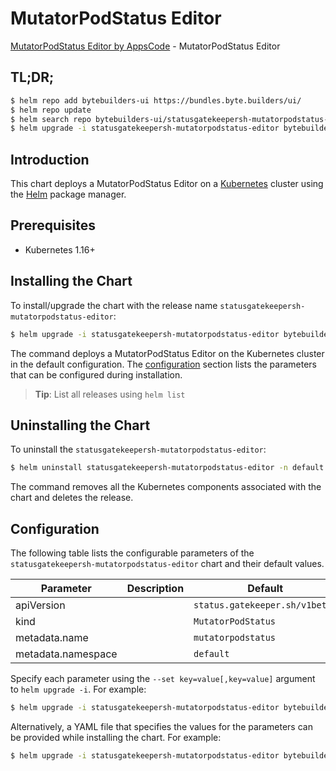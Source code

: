 # MutatorPodStatus Editor

[MutatorPodStatus Editor by AppsCode](https://byte.builders) - MutatorPodStatus Editor

## TL;DR;

```bash
$ helm repo add bytebuilders-ui https://bundles.byte.builders/ui/
$ helm repo update
$ helm search repo bytebuilders-ui/statusgatekeepersh-mutatorpodstatus-editor --version=v0.4.16
$ helm upgrade -i statusgatekeepersh-mutatorpodstatus-editor bytebuilders-ui/statusgatekeepersh-mutatorpodstatus-editor -n default --create-namespace --version=v0.4.16
```

## Introduction

This chart deploys a MutatorPodStatus Editor on a [Kubernetes](http://kubernetes.io) cluster using the [Helm](https://helm.sh) package manager.

## Prerequisites

- Kubernetes 1.16+

## Installing the Chart

To install/upgrade the chart with the release name `statusgatekeepersh-mutatorpodstatus-editor`:

```bash
$ helm upgrade -i statusgatekeepersh-mutatorpodstatus-editor bytebuilders-ui/statusgatekeepersh-mutatorpodstatus-editor -n default --create-namespace --version=v0.4.16
```

The command deploys a MutatorPodStatus Editor on the Kubernetes cluster in the default configuration. The [configuration](#configuration) section lists the parameters that can be configured during installation.

> **Tip**: List all releases using `helm list`

## Uninstalling the Chart

To uninstall the `statusgatekeepersh-mutatorpodstatus-editor`:

```bash
$ helm uninstall statusgatekeepersh-mutatorpodstatus-editor -n default
```

The command removes all the Kubernetes components associated with the chart and deletes the release.

## Configuration

The following table lists the configurable parameters of the `statusgatekeepersh-mutatorpodstatus-editor` chart and their default values.

|     Parameter      | Description |                  Default                  |
|--------------------|-------------|-------------------------------------------|
| apiVersion         |             | <code>status.gatekeeper.sh/v1beta1</code> |
| kind               |             | <code>MutatorPodStatus</code>             |
| metadata.name      |             | <code>mutatorpodstatus</code>             |
| metadata.namespace |             | <code>default</code>                      |


Specify each parameter using the `--set key=value[,key=value]` argument to `helm upgrade -i`. For example:

```bash
$ helm upgrade -i statusgatekeepersh-mutatorpodstatus-editor bytebuilders-ui/statusgatekeepersh-mutatorpodstatus-editor -n default --create-namespace --version=v0.4.16 --set apiVersion=status.gatekeeper.sh/v1beta1
```

Alternatively, a YAML file that specifies the values for the parameters can be provided while
installing the chart. For example:

```bash
$ helm upgrade -i statusgatekeepersh-mutatorpodstatus-editor bytebuilders-ui/statusgatekeepersh-mutatorpodstatus-editor -n default --create-namespace --version=v0.4.16 --values values.yaml
```
